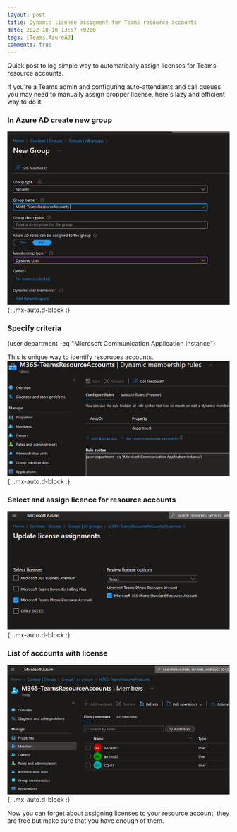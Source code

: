```yaml
---
layout: post
title: Dynamic license assigment for Teams resource accounts
date: 2022-10-18 13:57 +0200
tags: [Teams,AzureAD]
comments: true
---
```

Quick post to log simple way to automatically assign licenses for Teams resource accounts.

If you're a Teams admin and configuring auto-attendants and call queues you may need to manually assign propper license, here's lazy and efficient way to do it.

### In Azure AD create new group

 ![group1](../assets/img/aadDyn1.png){: .mx-auto.d-block :}
### Specify criteria 
(user.department -eq "Microsoft Communication Application Instance")

This is unique way to identify resoruces accounts.
 ![group2](../assets/img/aadDyn2.png){: .mx-auto.d-block :}

### Select and assign licence for resource accounts

 ![group3](../assets/img/aadDyn3.png){: .mx-auto.d-block :}
### List of accounts with license
![group4](../assets/img/aadDyn4.png){: .mx-auto.d-block :}

Now you can forget about assigning licenses to your resource account, they are free but make sure that you have enough of them.
